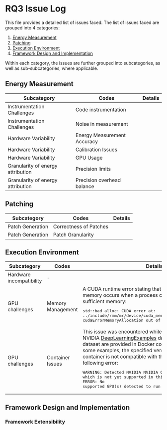 # RQ3 Issue Log
This file provides a detailed list of issues faced.
The list of issues faced are grouped into 4 categories:
1. [Energy Measurement](#energy-measurement)
2. [Patching](#patching)
3. [Execution Environment](#execution-environment)
4. [Framework Design and Implementation](#framework-design-and-implementation)

Within each category, the issues are further grouped into subcategories, as well as sub-subcategories, where applicable.
## Energy Measurement   

| Subcategory                       | Codes                       | Details |
|-----------------------------------|-----------------------------|---------|
| Instrumentation Challenges        | Code instrumentation        |         |
| Instrumentation Challenges        | Noise in measurement        |         |
| Hardware Variability              | Energy Measurement Accuracy |         |
| Hardware Variability              | Calibration Issues          |         |
| Hardware Variability              | GPU Usage                   |         |
| Granularity of energy attribution | Precision limits            |         |
| Granularity of energy attribution | Precision overhead balance  |         |

## Patching

| Subcategory      | Codes                  | Details |
|------------------|------------------------|---------|
| Patch Generation | Correctness of Patches |         |
| Patch Generation | Patch Granularity      |         |

## Execution Environment

| Subcategory              | Codes             | Details                                                                                                                                                                                                                                                                                                                                                                                                                                                                                                                                                                |
|--------------------------|-------------------|------------------------------------------------------------------------------------------------------------------------------------------------------------------------------------------------------------------------------------------------------------------------------------------------------------------------------------------------------------------------------------------------------------------------------------------------------------------------------------------------------------------------------------------------------------------------|
| Hardware incompatibility | -                 |                                                                                                                                                                                                                                                                                                                                                                                                                                                                                                                                                                        |
| GPU challenges           | Memory Management | A CUDA runtime error stating that the GPU has ran out of memory occurs when a process cannot be allocated sufficient memory:<pre>std::bad_alloc: CUDA error at: ../include/rmm/mr/device/cuda_memory_resource.hpp:70: cudaErrorMemoryAllocation out of memory</pre>                                                                                                                                                                                                                                                                                                    |
| GPU challenges           | Container Issues  | This issue was encountered while experimenting with the NVIDIA [DeepLearningExamples](https://github.com/NVIDIA/DeepLearningExamples/tree/master) dataset. The examples in the dataset are provided in Docker containers. However, for some examples, the specified version of the TensorFlow container is not compatible with the GPU, resulting in the following error: <pre>WARNING: Detected NVIDIA NVIDIA GeForce RTX 3070 Ti GPU, which is not yet supported in this version of the container<br>ERROR: No supported GPU(s) detected to run this container</pre> |

## Framework Design and Implementation
### Framework Extensibility
